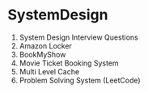 # SystemDesign

1. System Design Interview Questions
2. Amazon Locker
3. BookMyShow
4. Movie Ticket Booking System
5. Multi Level Cache
6. Problem Solving System (LeetCode)
